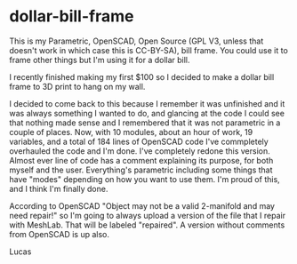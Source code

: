 dollar-bill-frame
=================

This is my Parametric, OpenSCAD, Open Source (GPL V3, unless that doesn't work in which case this is CC-BY-SA), bill frame. You could use it to frame other things but I'm using it for a dollar bill. 

I recently finished making my first $100 so I decided to make a dollar bill frame to 3D print to hang on my wall.

I decided to come back to this because I remember it was unfinished and it was always something I wanted to do, and glancing at the code I could see that nothing made sense and I remembered that it was not parametric in a couple of places. Now, with 10 modules, about an hour of work, 19 variables, and a total of 184 lines of OpenSCAD code I've commpletely overhauled the code and I'm done. I've completely redone this version. Almost ever line of code has a comment explaining its purpose, for both myself and the user. Everything's parametric including some things that have "modes" depending on how you want to use them. I'm proud of this, and I think I'm finally done. 

According to OpenSCAD "Object may not be a valid 2-manifold and may need repair!" so I'm going to always upload a version of the file that I repair with MeshLab. That will be labeled "repaired". A version without comments from OpenSCAD is up also. 

Lucas
  





